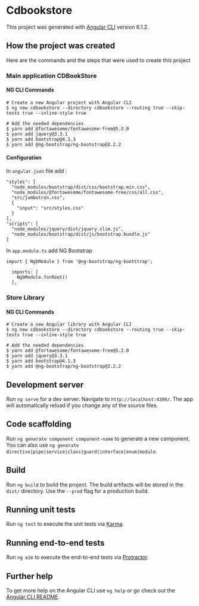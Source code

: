 # Cdbookstore

This project was generated with [Angular CLI](https://github.com/angular/angular-cli) version 6.1.2.

## How the project was created

Here are the commands and the steps that were used to create this project 

### Main application CDBookStore

#### NG CLI Commands

```
# Create a new Angular project with Angular CLI
$ ng new cdbookstore --directory cdbookstore --routing true --skip-tests true --inline-style true

# Add the needed dependencies
$ yarn add @fortawesome/fontawesome-free@5.2.0
$ yarn add jquery@3.3.1
$ yarn add bootstrap@4.1.3
$ yarn add @ng-bootstrap/ng-bootstrap@2.2.2
```

#### Configuration

In `angular.json` file add :

```
"styles": [
  "node_modules/bootstrap/dist/css/bootstrap.min.css",
  "node_modules/@fortawesome/fontawesome-free/css/all.css",
  "src/jumbotron.css",
  {
    "input": "src/styles.css"
  }
],
"scripts": [
  "node_modules/jquery/dist/jquery.slim.js",
  "node_modules/bootstrap/dist/js/bootstrap.bundle.js"
]
```

In `app.module.ts` add NG Bootstrap

```
import { NgbModule } from '@ng-bootstrap/ng-bootstrap';

  imports: [
    NgbModule.forRoot()
  ],
```


### Store Library

#### NG CLI Commands

```
# Create a new Angular library with Angular CLI
$ ng new cdbookstore --directory cdbookstore --routing true --skip-tests true --inline-style true

# Add the needed dependencies
$ yarn add @fortawesome/fontawesome-free@5.2.0
$ yarn add jquery@3.3.1
$ yarn add bootstrap@4.1.3
$ yarn add @ng-bootstrap/ng-bootstrap@2.2.2
```

## Development server

Run `ng serve` for a dev server. Navigate to `http://localhost:4200/`. The app will automatically reload if you change any of the source files.

## Code scaffolding

Run `ng generate component component-name` to generate a new component. You can also use `ng generate directive|pipe|service|class|guard|interface|enum|module`.

## Build

Run `ng build` to build the project. The build artifacts will be stored in the `dist/` directory. Use the `--prod` flag for a production build.

## Running unit tests

Run `ng test` to execute the unit tests via [Karma](https://karma-runner.github.io).

## Running end-to-end tests

Run `ng e2e` to execute the end-to-end tests via [Protractor](http://www.protractortest.org/).

## Further help

To get more help on the Angular CLI use `ng help` or go check out the [Angular CLI README](https://github.com/angular/angular-cli/blob/master/README.md).
